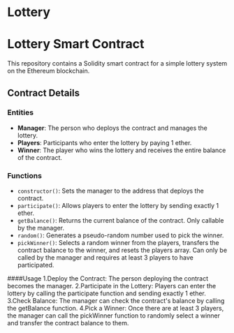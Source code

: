 # Lottery

# Lottery Smart Contract

This repository contains a Solidity smart contract for a simple lottery system on the Ethereum blockchain. 

## Contract Details

### Entities
- **Manager**: The person who deploys the contract and manages the lottery.
- **Players**: Participants who enter the lottery by paying 1 ether.
- **Winner**: The player who wins the lottery and receives the entire balance of the contract.

### Functions
- `constructor()`: Sets the manager to the address that deploys the contract.
- `participate()`: Allows players to enter the lottery by sending exactly 1 ether.
- `getBalance()`: Returns the current balance of the contract. Only callable by the manager.
- `random()`: Generates a pseudo-random number used to pick the winner.
- `pickWinner()`: Selects a random winner from the players, transfers the contract balance to the winner, and resets the players array. Can only be called by the manager and requires at least 3 players to have participated.


####Usage
1.Deploy the Contract: The person deploying the contract becomes the manager.
2.Participate in the Lottery: Players can enter the lottery by calling the participate function and sending exactly 1 ether.
3.Check Balance: The manager can check the contract's balance by calling the getBalance function.
4.Pick a Winner: Once there are at least 3 players, the manager can call the pickWinner function to randomly select a winner and transfer the contract balance to them.
